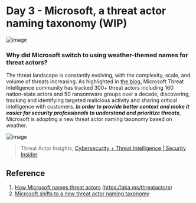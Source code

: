 # Day 3 - Microsoft, a threat actor naming taxonomy (WIP)
![image](https://user-images.githubusercontent.com/120234772/233586114-ba90b790-81f2-4739-b5f6-cba034e4ddf1.png)

### Why did Microsoft switch to using weather-themed names for threat actors?
The threat landscape is constantly evolving, with the complexity, scale, and volume of threats increasing. As highlighted in [the blog](https://www.microsoft.com/en-us/security/blog/2023/04/18/microsoft-shifts-to-a-new-threat-actor-naming-taxonomy/), Microsoft Threat Intelligence community has tracked 300+ threat actors including 160 nation-state actors and 50 ransomware groups over a decade, discovering, tracking and identifying targeted malicious activity and sharing critical intelligence with customers. ***In order to provide better context and make it easier for security professionals to understand and prioritize threats***, Microsoft is adopting a new threat actor naming taxonomy based on weather.



![image](https://user-images.githubusercontent.com/120234772/233085458-3ab6f1ac-8dae-4cc3-bb57-ac121cc84e52.png)
> Threat Actor Insights, [Cybersecurity + Threat Intelligence | Security Insider](https://www.microsoft.com/en-us/security/business/security-insider/#office-ContentAreaHeadingTemplate-hkzu7ix)

## Reference
1. [How Microsoft names threat actors](https://learn.microsoft.com/en-us/microsoft-365/security/intelligence/microsoft-threat-actor-naming?view=o365-worldwide) (https://aka.ms/threatactors)
2. [Microsoft shifts to a new threat actor naming taxonomy](https://www.microsoft.com/en-us/security/blog/2023/04/18/microsoft-shifts-to-a-new-threat-actor-naming-taxonomy/)



